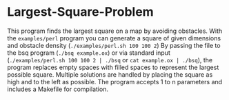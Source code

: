 # Largest-Square-Problem
This program finds the largest square on a map by avoiding obstacles. With the ```examples/perl``` program you can generate a square of given dimensions and obstacle density (```./examples/perl.sh 100 100 2```) By passing the file to the bsq program (```./bsq example.ox```) or via standard input (```./examples/perl.sh 100 100 2 | ./bsq``` or ```cat example.ox | ./bsq```), the program replaces empty spaces with filled spaces to represent the largest possible square. Multiple solutions are handled by placing the square as high and to the left as possible. The program accepts 1 to n parameters and includes a Makefile for compilation.
